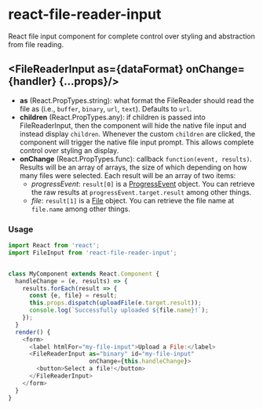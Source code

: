 react-file-reader-input
=======================

React file input component for complete control over styling and abstraction
from file reading.

## \<FileReaderInput as={dataFormat} onChange={handler} {...props}/\>

- **as** (React.PropTypes.string): what format the FileReader should read the
  file as (i.e., ```buffer```, ```binary```, ```url```, ```text```). Defaults
  to ```url```.
- **children** (React.PropTypes.any): if children is passed into
  FileReaderInput, then the component will hide the native file input and
  instead display ```children```. Whenever the custom ```children``` are
  clicked, the component will trigger the native file input prompt. This
  allows complete control over styling an display.
- **onChange** (React.PropTypes.func): callback ```function(event, results)```.
  Results will be an array of arrays, the size of which depending on how many
  files were selected. Each result will be an array of two items:
    - *progressEvent*: ```result[0]``` is a
      [ProgressEvent](https://developer.mozilla.org/docs/Web/API/ProgressEvent)
      object. You can retrieve the raw results at
      ```progressEvent.target.result``` among other things.
    - *file*: ```result[1]``` is a
      [File](https://developer.mozilla.org/docs/Web/API/File) object. You can
      retrieve the file name at ```file.name``` among other things.

### Usage

```js
import React from 'react';
import FileInput from 'react-file-reader-input';


class MyComponent extends React.Component {
  handleChange = (e, results) => {
    results.forEach(result => {
      const {e, file} = result;
      this.props.dispatch(uploadFile(e.target.result));
      console.log(`Successfully uploaded ${file.name}!`);
    });
  }
  render() {
    <form>
      <label htmlFor="my-file-input">Upload a File:</label>
      <FileReaderInput as="binary" id="my-file-input"
                       onChange={this.handleChange}>
        <button>Select a file!</button>
      </FileReaderInput>
    </form>
  }
}
```
